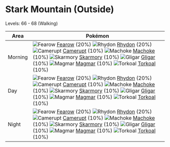 # Stark Mountain (Outside)
Levels: 66 - 68 (Walking)

Area       | Pokémon
---        | ---
Morning    | ![][022]  [Fearow] (20%) ![][112]  [Rhydon] (20%) ![][323]  [Camerupt] (10%)  ![][067]  [Machoke] (10%) ![][227]  [Skarmory] (10%) ![][207]  [Gligar] (10%)  ![][126]  [Magmar] (10%) ![][324]  [Torkoal] (10%)
Day        | ![][022]  [Fearow] (20%) ![][112]  [Rhydon] (20%) ![][323]  [Camerupt] (10%)  ![][067]  [Machoke] (10%) ![][227]  [Skarmory] (10%) ![][207]  [Gligar] (10%)  ![][126]  [Magmar] (10%) ![][324]  [Torkoal] (10%)
Night      | ![][022]  [Fearow] (20%) ![][112]  [Rhydon] (20%) ![][323]  [Camerupt] (10%)  ![][067]  [Machoke] (10%) ![][227]  [Skarmory] (10%) ![][207]  [Gligar] (10%)  ![][126]  [Magmar] (10%) ![][324]  [Torkoal] (10%)


[022]: https://raw.githubusercontent.com/PokeAPI/sprites/master/sprites/pokemon/22.png "Fearow"
[067]: https://raw.githubusercontent.com/PokeAPI/sprites/master/sprites/pokemon/67.png "Machoke"
[112]: https://raw.githubusercontent.com/PokeAPI/sprites/master/sprites/pokemon/112.png "Rhydon"
[126]: https://raw.githubusercontent.com/PokeAPI/sprites/master/sprites/pokemon/126.png "Magmar"
[207]: https://raw.githubusercontent.com/PokeAPI/sprites/master/sprites/pokemon/207.png "Gligar"
[227]: https://raw.githubusercontent.com/PokeAPI/sprites/master/sprites/pokemon/227.png "Skarmory"
[323]: https://raw.githubusercontent.com/PokeAPI/sprites/master/sprites/pokemon/323.png "Camerupt"
[324]: https://raw.githubusercontent.com/PokeAPI/sprites/master/sprites/pokemon/324.png "Torkoal"
[Fearow]: /pokemon_changes/022.md
[Machoke]: /pokemon_changes/067.md
[Rhydon]: /pokemon_changes/112.md
[Magmar]: /pokemon_changes/126.md
[Gligar]: /pokemon_changes/207.md
[Skarmory]: /pokemon_changes/227.md
[Camerupt]: /pokemon_changes/323.md
[Torkoal]: /pokemon_changes/324.md
